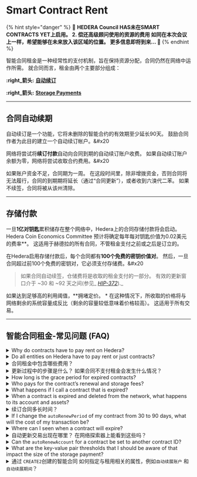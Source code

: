 # Smart Contract Rent

{% hint style="danger" %}
🚨 **HEDERA Council HAS未在SMART CONTRACTS YET上启用。 2. 偿还高级顾问使用的资源的费用 如同在本次会议上一样，希望能够在未来放入该区域的位置。 更多信息即将到来... 🚨**
{% endhint %}

智能合同租金是一种经常性的支付机制，旨在保持资源分配，合同仍然在网络中运作所需。 就合同而言，租金由两个主要部分组成：

**:right_箭头:** [**自动续订**](智能合同-租用.md#合同-自动续订)

**:right_箭头:** [**Storage Payments**](smart-contract-rent.md#storage-pay)

***

## 合同自动续期

自动续订是一个功能，它将未删除的智能合约的有效期至少延长90天。 鼓励合同作者为此目的建立一个自动续订帐户。&#x20

网络将尝试将**续订付款**自动向合同到期的自动续订账户收费。 如果自动续订账户余额为零，网络将尝试收取合约费用。&#x20

如果账户资金不足，合同期为一周。 在这段时间里，除非增拨资金，否则合同将无法履行，合同的到期期将延长（通过“合同更新”），或者收到六溴代二苯。 如果不续签，合同将被从该州清除。

***

## 存储付款

一旦**1亿对钥匙**累积储存在整个网络中，Hedera上的合同存储付款将会启动。 Hedera Coin Economics Committee 预计将确定每年每对钥匙价值为0.02美元的费率\*\*。 这适用于赫德拉的所有合同，不管租金支付之前或之后是订立的。

在Hedera启用存储付款后，每个合同都有**100个免费的密钥价值对**。 然后，一旦合同超过前100个免费的密钥对，它必须支付存储费。&#x20

> 如果合同自动续签，仓储费将是收取的租金支付的一部分。 有效的更新窗口介于 \~30 和 \~92 天之间(参见_ [_HIP-372_](https://hips.hedera.com/hip/hip-372))._

如果达到足够高的利用阈值，\*\*拥堵定价。 \* 在这种情况下，所收取的价格将与网络剩余的系统容量成反比（剩余的容量较低意味着价格较高）。 这适用于所有交易。

***

## 智能合同租金-常见问题 (FAQ)

<details>

<summary>Why do contracts have to pay rent on Hedera?</summary>

像赫德拉这样分布式网络拥有有限的计算资源。 当像智能合约这样的实体部署在分散的网络上时，这些资源的一部分将被消耗。 因此，利用有限资源维持无限数量的实体是不可行的。 解决这个问题是必要的，它是Leemon和 [others]讨论的一个关键话题(https://www.coindesk.com/markets/2018/03/27/vitalik-wants-youto-pay-to-lowetherums-growth/)。

合同租金是管理聪明合同实体和国家储存的一种经济和技术上可行的办法。

</details>

<details>

<summary>Do all entities on Hedera have to pay rent or just contracts?</summary>

所有其他网络实体(例如令牌、帐户、主题和文件)也将支付租金。 然而，租金的时限尚未确定。 在向其他实体提供租金之前，将向社区提供足够的时间和通知。

</details>

<details>

<summary>合同租金中包含哪些费用？</summary>

租金的定义是合同（以及最终所有其他黑德拉实体）继续活跃在网络上所需的经常性付款。 对于合同，租金由**自动更新** 和 **存储** 付款组成：

- **自动续订付款** 合同自动续订费为每90天026美元。
- **存储付款** 一旦总共有**1亿对钥匙价值** 累计储存在整个网络中就会开始。 这些储存费将是合同自动续签时收取的租金付款的一部分。 储存费为每年每对钥匙价值为0.02美元。

<img src="../../.gitbook/assets/smart-contracts-rent-storage-payments.png" alt="" data-size="original">

</details>

<details>

<summary>更新过程中的步骤是什么？ 如果合同不支付租金会发生什么情况？</summary>

Hedera 上的每个实体都有字段“到期时间”、“自动续订时间”和“自动续订账户”。

1. 当到达合同的`到期时间`时，网络将首先尝试向合同的`自动续订账户`收取租金'
   - 如果续订成功，合同仍然活跃在网络
   - 如果续订失败，合同将标记为 `过期`
2. 已过期的实体在从网络中移除之前获得一段宽限期。 在宽限期内，该实体(合同)处于非活动状态，所有涉及该实体的交易都将失败，除非更新交易以延长“到期时间”
   - 在宽限期内的合同可以通过发送一些HBAR 或通过合同更新交易手动延长它的“到期时间”立即“重新激活”
3. 在宽限期结束时，在下列情况下，合同将永久从分类账中删除：
   - 合同及其“自动续订账户”在宽限期结束时仍有零HBAR余额，
   - 在宽限期内不会手动延长合同

请注意，已移除的实体的 ID 号不会再被使用。 此外，如果一个实体被标记为 `deleted` ，那么它就不能延长它的 `expendationTime` 。 更新交易或自动更新都不能够延伸。

欲了解更多详情，请参阅下面的图和 [HIP-16](https://hips.hedera.com/hip/hip-16)。

<img src="../../.gitbook/assets/Untitled.png" alt="" data-size="original">

</details>

<details>

<summary>How long is the grace period for expired contracts?</summary>

实体到期与删除之间的宽限期为30天。

</details>

<details>

<summary>Who pays for the contract’s renewal and storage fees?</summary>

Hedera上的智能合同可以两种方式支付租金：外部资金或合同资金。

当到达合同的`到期时间`时，网络将首先尝试向合同的\`自动续订账户'收取租金：

- 如果`autoReform Account`有足够的 HBAR 来支付`autoReform Period`, 那么合同将成功续签。
- 如果`autoReform Account ` 有一些HBAR, 但不足以支付完整的 `autoReform Period` ， 然后将合同延长尽可能长的时间（例如，1周而不是90天）。 一旦扩展(1周)结束，如果`autoReforewe账户'没有被重新供资以支付`autoReforest Period\`, 然后合同账户本身将收取租金费用
- 如果`autoReform Account`有零HBAR 余额，那么合同本身就会被收取费用
- 如果`autoReform Account ` 和合同都在到期更新费时有零HBAR余额， 合同标记为 `过期`

</details>

<details>

<summary>What happens if I call a contract that is expired?</summary>

调用`过期'合同将解析为 `CONTRACT_EXPIRED_AND_AWAITING_REMOVAL'。

</details>

<details>

<summary>When a contract is expired and deleted from the network, what happens to its account and assets?</summary>

如果持有原生Hedera Token Service (HTS)的过期合同已到达删除阶段。 然后将该合同持有的资产归还其各自的财务账户。

如果删除的合同被用作HTS令牌的特定密钥， 然后，关键字段将指不再存在的合同。 只要在创建令牌时指定了管理员密钥，该密钥可以被更改。 如果令牌不可变(没有管理员密钥)，则无法更改特定的密钥。

属于HTS tokens金库的合同此时不会过期(可能会在未来发生改变)。

</details>

<details>

<summary>续订合同多长时间？</summary>

最短的更新时间是2,592,000秒(\~30天)，最长是8,000 001秒(\~92天)。

详见[HIP-372: Enty Auto-Reforewals and Expiry Window](https://hips.hedera.com/hip/hip-372)。

</details>

<details>

<summary>If I change the <code>autoRenewPeriod</code> of my contract from 30 to 90 days, what will the cost of my transaction be?</summary>

租金比额表的费用与延长期的长短相近。 因此，支付90天的续订将花费\~3倍于支付30天的续订。

</details>

<details>

<summary>Where can I seen when a contract will expire?</summary>

镜像节点提供合同的到期时间。 您可以使用镜像节点REST API 获取此信息(显示它为 `expendation_time` )，并使用网络探索器如HashScan (显示它为 `expires at`)。

</details>

<details>

<summary>自动更新交易出现在哪里？ 在网络探索器上能看到这些吗？</summary>

根据[HIP-16：Enty Auto-Renewal](https://hips.hedera.com/hip/hip-16)，自动更新费用的记录将在记录流中显示为“actions”，并将通过镜像节点提供。 此外，费用细目是由HashScan等网络探索者提供的，用于合同更新交易。 自动更新操作的收据或记录将无法通过 HAPI 查询。

[HIP-449](https://hips.hedera.com/hip/hip-449) 提供了关于到期合同的信息如何包含在记录流中的技术细节。

</details>

<details>

<summary>Can the <code>autoRenewAccount</code> for a contract be set to another contract ID?</summary>

是的，这对于合同来说是可能的。

</details>

<details>

<summary>What are the key-value pair thresholds that I should be aware of that impact the size of the storage payment?</summary>

- 只有在网络内累积达到**1亿个密钥对**时，合同的存储付款才会开始充电
- 在这之后，每项合同都有**100个免费的密钥对** 可供储存。 一旦合同超过前100个免费密钥对，它必须支付存储费

</details>

<details>

<summary>通过 <code>CREATE2</code>创建的智能合同 如何指定与租用相关的属性，例如<code>自动续展账户</code> 和 <code>自动续展期间</code>？</summary>

通过`CREATE2`创建的合同将继承`sender`地址的自动续订账户`和`autorrecondemerod\`。

例如，如果你调用了`0xab...cd`的合同，它拥有`0.0.X`和`autorreconperiod`45天'，并且这个合同部署了一个新的合同`0xcd'。 .ef`, 然后新的合同还将有 `autoreconseAccount` `0.0.X`和`autorreconperiod `45天'。

另外，还记得租金可以由合同的HBAR余额支付。 因此，开发者可以发送HBAR到合同或配置合同，在执行操作时向用户收取特定的 HBAR 金额。

</details>
